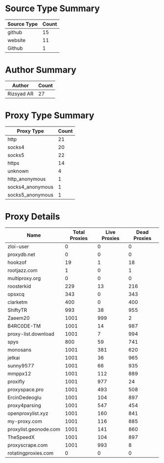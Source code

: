 # Source Type Summary

| Source Type | Count |
|-------------|-------|
| github | 15 |
| website | 11 |
| Github | 1 |


# Author Summary

| Author | Count |
|--------|-------|
| Rizsyad AR | 27 |


# Proxy Type Summary

| Proxy Type | Count |
|------------|-------|
| http | 21 |
| socks4 | 20 |
| socks5 | 22 |
| https | 14 |
| unknown | 4 |
| http_anonymous | 1 |
| socks4_anonymous | 1 |
| socks5_anonymous | 1 |


# Proxy Details

| Name | Total Proxies | Live Proxies | Dead Proxies |
|------|---------------|--------------|---------------|
| zloi-user | 0 | 0 | 0 |
| proxydb.net | 0 | 0 | 0 |
| hookzof | 19 | 1 | 18 |
| rootjazz.com | 1 | 0 | 1 |
| multiproxy.org | 0 | 0 | 0 |
| roosterkid | 229 | 13 | 216 |
| opsxcq | 343 | 0 | 343 |
| clarketm | 400 | 0 | 400 |
| ShiftyTR | 993 | 38 | 955 |
| Zaeem20 | 1001 | 999 | 2 |
| B4RC0DE-TM | 1001 | 14 | 987 |
| proxy-list.download | 1001 | 7 | 994 |
| spys | 800 | 59 | 741 |
| monosans | 1001 | 381 | 620 |
| jetkai | 1001 | 36 | 965 |
| sunny9577 | 1001 | 66 | 935 |
| mmppx12 | 1001 | 112 | 889 |
| proxifly | 1001 | 977 | 24 |
| proxyspace.pro | 1001 | 493 | 508 |
| ErcinDedeoglu | 1001 | 104 | 897 |
| proxy4parsing | 1001 | 547 | 454 |
| openproxylist.xyz | 1001 | 160 | 841 |
| my-proxy.com | 1001 | 116 | 885 |
| proxylist.geonode.com | 1001 | 141 | 860 |
| TheSpeedX | 1001 | 104 | 897 |
| proxyscrape.com | 1001 | 993 | 8 |
| rotatingproxies.com | 0 | 0 | 0 |
